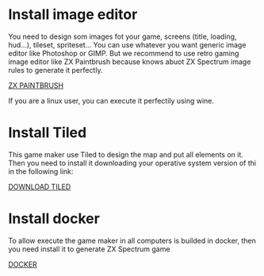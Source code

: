 # Install image editor

You need to design som images fot your game, screens (title, loading, hud...), tileset, spriteset... You can use whatever you want generic image editor like Photoshop or GIMP. But we recommend to use retro gaming image editor like ZX Paintbrush because knows abuot ZX Spectrum image rules to generate it perfectly.

[ZX PAINTBRUSH](https://sourcesolutions.itch.io/zx-paintbrush)

If you are a linux user, you can execute it perfectily using wine.

# Install Tiled

This game maker use Tiled to design the map and put all elements on it. Then you need to install it downloading your operative system version of thi in the following link:

[DOWNLOAD TILED](https://www.mapeditor.org/download.html)

# Install docker

To allow execute the game maker in all computers is builded in docker, then you need install it to generate ZX Spectrum game

[DOCKER](https://www.docker.com/get-started/)